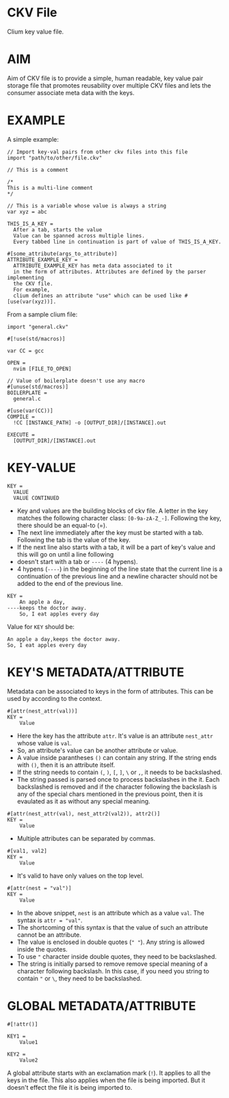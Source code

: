 # CKV File

Clium key value file.

# AIM

Aim of CKV file is to provide a simple, human readable, key value pair storage file that promotes reusability over multiple CKV files and lets the consumer associate meta data with the keys.

# EXAMPLE

A simple example:

```ckv
// Import key-val pairs from other ckv files into this file
import "path/to/other/file.ckv"

// This is a comment

/*
This is a multi-line comment
*/

// This is a variable whose value is always a string
var xyz = abc

THIS_IS_A_KEY =
  After a tab, starts the value
  Value can be spanned across multiple lines.
  Every tabbed line in continuation is part of value of THIS_IS_A_KEY.

#[some_attribute(args_to_attribute)]
ATTRIBUTE_EXAMPLE_KEY =
  ATTRIBUTE_EXAMPLE_KEY has meta data associated to it
  in the form of attributes. Attributes are defined by the parser implementing
  the CKV file.
  For example,
  clium defines an attribute "use" which can be used like #[use(var(xyz))].
```

From a sample clium file:

```ckv
import "general.ckv"

#[!use(std/macros)]

var CC = gcc

OPEN =
  nvim [FILE_TO_OPEN]

// Value of boilerplate doesn't use any macro
#[unuse(std/macros)]
BOILERPLATE =
  general.c

#[use(var(CC))]
COMPILE =
  !CC [INSTANCE_PATH] -o [OUTPUT_DIR]/[INSTANCE].out

EXECUTE =
  [OUTPUT_DIR]/[INSTANCE].out
```

# KEY-VALUE

```ckv
KEY =
  VALUE
  VALUE CONTINUED
```

- Key and values are the building blocks of ckv file. A letter in the key matches the following character class: `[0-9a-zA-Z_-]`. 
Following the key, there should be an equal-to (=).
- The next line immediately after the key must be started with a tab. Following the tab is the value of the key.
- If the next line also starts with a tab, it will be a part of key's value and this will go on until a line following
- doesn't start with a tab or `----` (4 hypens).
- 4 hypens (`----`) in the beginning of the line state that the current line is a continuation of the previous line and a newline character should   not be added to the end of the previous line.

```ckv
KEY =
    An apple a day,
----keeps the doctor away.
    So, I eat apples every day
```

Value for `KEY` should be:
```
An apple a day,keeps the doctor away.
So, I eat apples every day
```

# KEY'S METADATA/ATTRIBUTE

Metadata can be associated to keys in the form of attributes. This can be used by according to the context.

```ckv
#[attr(nest_attr(val))]
KEY =
    Value
```

- Here the key has the attribute `attr`. It's value is an attribute `nest_attr` whose value is `val`.
- So, an attribute's value can be another attribute or value.
- A value inside parantheses `()` can contain any string. If the string ends with `()`, then it is an attribute itself.
- If the string needs to contain  `(`, `)`, `[`, `]`, `\` or `,`, it needs to be backslashed.
- The string passed is parsed once to process backslashes in the it. Each backslashed is removed and if the character following the backslash is any of the special chars mentioned in the previous point, then it is evaulated as it as without any special meaning.

```ckv
#[attr(nest_attr(val), nest_attr2(val2)), attr2()]
KEY =
    Value
```

- Multiple attributes can be separated by commas.

```ckv
#[val1, val2]
KEY =
    Value
```

- It's valid to have only values on the top level.

```ckv
#[attr(nest = "val")]
KEY =
    Value
```

- In the above snippet, `nest` is an attribute which as a value `val`. The syntax is `attr = "val"`.
- The shortcoming of this syntax is that the value of such an attribute cannot be an attribute.
- The value is enclosed in double quotes (`" "`). Any string is allowed inside the quotes.
- To use `"` character inside double quotes, they need to be backslashed.
- The string is initially parsed to remove remove special meaning of a character following backslash. In this case, if you need you string to contain `"` or `\`, they need to be backslashed.

# GLOBAL METADATA/ATTRIBUTE

```ckv
#[!attr()]

KEY1 =
    Value1

KEY2 =
    Value2
```

A global attribute starts with an exclamation mark (`!`). It applies to all the keys in the file. This also applies when the file is being imported. But it doesn't effect the file it is being imported to.
